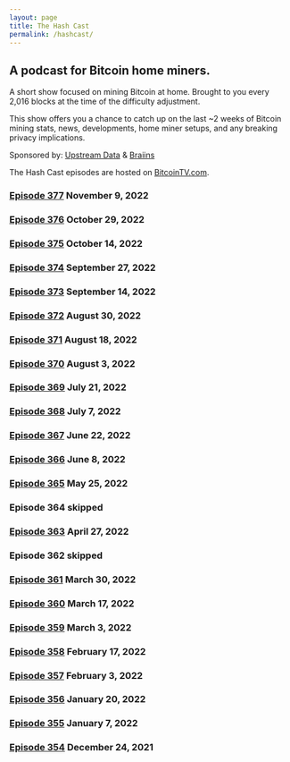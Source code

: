 ```yaml
---
layout: page
title: The Hash Cast
permalink: /hashcast/
---
```


## A podcast for Bitcoin home miners.
A short show focused on mining Bitcoin at home. Brought to you every 2,016 blocks at the time of the difficulty adjustment.

This show offers you a chance to catch up on the last ~2 weeks of Bitcoin mining stats, news, developments, home miner setups, and any breaking privacy implications.

Sponsored by: [Upstream Data](https://blog.upstreamdata.ca/) & [Braiins](https://braiins.com/)

The Hash Cast episodes are hosted on [BitcoinTV.com](https://bitcointv.com/c/hashcast/videos). 

### [Episode 377](https://bitcointv.com/w/ebcxfFdiiCq6UpubHJdAHc) November 9, 2022

### [Episode 376](https://bitcointv.com/w/scsK7phoKzHyAq3fMXrSDJ) October 29, 2022

### [Episode 375](https://bitcointv.com/w/28R5Dz8iZJJ6krLwdaEH6J) October 14, 2022

### [Episode 374](https://bitcointv.com/w/kiUrLz4uHf72XnxGywmQeq) September 27, 2022

### [Episode 373](https://bitcointv.com/w/vWD3116U1dbwPuQkuTcnDX) September 14, 2022

### [Episode 372](https://bitcointv.com/w/ftwj8z9Ty6xk8icdwHv43C) August 30, 2022

### [Episode 371](https://bitcointv.com/w/s173F5G1Vq2jkSsm7P43YA) August 18, 2022

### [Episode 370](https://bitcointv.com/w/6XCabg2WeErhXzpDXVJJEE) August 3, 2022

### [Episode 369](https://bitcointv.com/w/ddneasySg5dywjDUs5sddi) July 21, 2022

### [Episode 368](https://bitcointv.com/w/o959vFP8v9rnhFxhiAhzAZ) July 7, 2022

### [Episode 367](https://bitcointv.com/w/feGFZxAQnkNkMpxKv4ypNa) June 22, 2022

### [Episode 366](https://bitcointv.com/w/3HkVKEkJYPJMm8ArHXsqri) June 8, 2022

### [Episode 365](https://bitcointv.com/w/6WWbhEQ1WRvxhzWrpAH4wG) May 25, 2022

### Episode 364 skipped

### [Episode 363](https://bitcointv.com/w/6yvH6UcxpvDiX3bxbt6VLc) April 27, 2022

### Episode 362 skipped

### [Episode 361](https://bitcointv.com/w/h2gaEchDY92CzqZHVfn15W) March 30, 2022

### [Episode 360](https://bitcointv.com/w/qnd7eAjJaimGA31DSHja2R) March 17, 2022

### [Episode 359](https://bitcointv.com/w/bg73pshbXDd777t2tXenXP) March 3, 2022

### [Episode 358](https://bitcointv.com/w/dohKtSZLnvmESrfsWCqjS1) February 17, 2022

### [Episode 357](https://bitcointv.com/w/f33d38Y2a3833mySFhLpz9) February 3, 2022

### [Episode 356](https://bitcointv.com/w/pdSy1XYBBVQhNQYHo6aqWJ) January 20, 2022

### [Episode 355](https://bitcointv.com/w/h5b4QjZZaCmqXPjq9MTjRy) January 7, 2022

### [Episode 354](https://bitcointv.com/w/iG8Ad2CuC49VDc1Be3cnEW) December 24, 2021 
